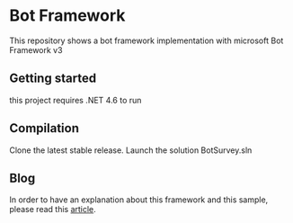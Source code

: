 # Bot Framework
This repository shows a bot framework implementation with microsoft Bot Framework v3

## Getting started
this project requires .NET 4.6 to run

## Compilation
Clone the latest stable release.
Launch the solution BotSurvey.sln

## Blog
In order to have an explanation about this framework and this sample, please read this [article](https://blog.3ie.fr/creation-dune-enquete-grace-au-chatbot).
 